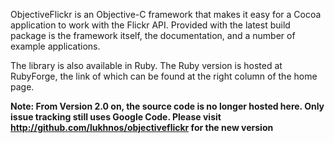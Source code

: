 ObjectiveFlickr is an Objective-C framework that makes it easy for a Cocoa application to work with the Flickr API. Provided with the latest build package is the framework itself, the documentation, and a number of example applications.

The library is also available in Ruby. The Ruby version is hosted at RubyForge, the link of which can be found at the right column of the home page.

**Note: From Version 2.0 on, the source code is no longer hosted here. Only issue tracking still uses Google Code. Please visit http://github.com/lukhnos/objectiveflickr for the new version**
